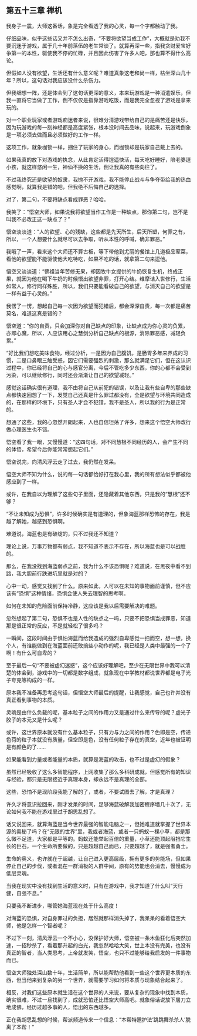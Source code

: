 ## 第五十三章 禅机

我身子一震，大师这番话，象是完全看透了我的心灵，每一个字都触动了我。

仔细品味，似乎这些话又并不怎么出奇，“不要将欲望当成工作”，大概就是劝我不要沉迷于游戏，属于几十年前落伍的老生常谈了。就算再深一些，指我贪财爱宝好争第一的本性，驱使我不停的忙碌，并且因此伤害了许多人吧，那也算不得什么高论。

但假如人没有欲望，生活还有什么意义呢？难道真象这老和尚一样，枯坐深山几十年？所以，这句话对我应该没什么杀伤力。

但我细想一阵，还是体会到了这句话更深的意义，本来玩游戏是一种消遣娱乐，但我一直将它当做了工作，倒不仅仅是指靠游戏吃饭，而是我完全忽视了游戏是拿来玩的。

对一个职业玩家或者游戏痴迷者来说，很难分清游戏带给自己的是痛苦还是快乐，因为玩游戏的每一刻神经都是高度紧张，根本没时间去品味，说起来，玩游戏倒象是一项必须去做而且必须做好的工作一样。

这项工作，就象枷锁一样，捆住了玩家的身心，而枷锁却是玩家自己戴上去的。

如果我真的放下对游戏的执念，从此肯定活得逍遥快活，每天吃好睡好，陪老婆逗小孩，就这样悠闲一生，神仙不换的生活，倒让我真的有些向往了。

不过我终究还是欲望的奴隶，我抛不开游戏，我不能停止战斗与争夺带给我的热血感觉啊，就算我是错的吧，但我绝不后悔自己的选择。

对了，第二句，不要将缺点看成罪恶？哈哈。

我笑了：“悟空大师，如果说我将欲望当作工作是一种缺点，那你第二句，岂不是叫我不必改正这一缺点了？”

悟空淡淡道：“人的欲望、心的残缺，这些都是先天所生，后天所塑，何罪之有，所以，一个人想要什么就尽可以去争取，听从本性的呼喊，确非罪恶。”

我哦了一声，看来这个大师还不算古板，等下带他到尤丽的餐馆上几道极品荤菜，看他的欲望能不能驱使他大吃特吃，如果不吃的话，就拿第二句来逗他。

悟空又淡淡道：“佛祖当年苦修无果，却因牧牛女提供的牛奶恢复生机，终成正果，就因为他在喝下牛奶的时候悟出欲望非罪，打开心结。维摩诘入世修行，生活如常人，修行同样殊胜，所以，我们只要能看破自己的欲望，与消灭自己的欲望是一样有益于心灵的。”

我愣了一愣，想起自己每一次因为欲望而犯错后，都会深深自责，每一次都是痛苦莫名，难道这真是错的？

悟空道：“你的自责，只会加深你对自己缺点的印象，让缺点成为你心灵的负累，亦即心魔，所以，人应该用心之慧剑分析自己缺点的根源，消除罪恶感，减轻负累。”

“好比我们想吃美味食物，经过分析，一是因为自己腹饥，是肠胃多年来养成的习惯，二是口鼻眼三触受惑，因它们需要强烈的刺激，那么就满足它们，但在这认识过程中，你已经将自己的心与感官分离，今后不管吃多少东西，你的心都不会受到污染，可以继续修行，同时还会渐渐让自己的欲望减轻。”

感觉这话确实很有道理，我不由将自己从前犯的错误，以及让我有些自卑的那些缺点都快速回想了一下，发觉自己还真是什么罪过都没有，全是欲望与环境共同造成的，在那样的环境下，只有圣人才会不犯错，我不是圣人，所以我的行为是正常的。

想通了这些，我的心忽然开朗起来，人也自信坦荡了许多，想来这个悟空大师改行做心理医生也不错。

悟空看了我一眼，又慢慢道：“这四句话，对不同慧根不同经历的人，会产生不同的体悟，希望今后你能常常想起它们。”

悟空说完，向清风浮云走了过去，我仍然在发呆。

悟空大师不知为什么，说的每一句话都恰好打在我心里，我的所有想法似乎都被他感应到了一样。

或许，在我自以为理解了这些句子里面，还隐藏着其他东西，只是我的“慧根”还不够？

“不让未知成为恐惧”，许多时候确实是有道理的，但象海蓝那样恐怖的存在，我是越了解她，越感到恐惧啊。

难道说，海蓝也是有破绽的，只不过我还不知道？

理论上说，万事万物都有弱点，我不知道不表示不存在，所以海蓝也是可以战胜的。

那么，在我没找到海蓝弱点之前，我为什么不该恐惧呢？难道说，在黑夜中看不到路，我大胆前行跌进坑里就是对的？

心中一动，感觉又找到了什么。原来如此，人可以在未知的事物面前谨慎，但不应该有“恐惧”这种情绪，恐惧会使人失去理智的思考啊。

如何在未知的危险面前保持冷静，这应该是我以后需要解决的难题。

忽然想起了第二句，恐惧不也是人性的缺点之一吗，只要不把恐惧当成罪恶，知道那是很正常的反应，不是就轻松了很多吗？

一瞬间，这段时间由于惧怕海蓝而给我造成的强烈自卑感觉一扫而空，想一想，换个人，有谁能做到在海蓝面前还敢搞些小动作的呢，我已经是人类中最强的一个了啊！有什么可自卑的？

至于最后一句“不要被虚幻迷惑”，这个应该好理解吧，至少在无限世界中我可以清楚的体会到，游戏中的一切都是数字组成，就象现在中学教材都说世界都是电子光子夸克等构成的一样。

原本我不准备再思考这句话，但悟空大师最后的提醒，让我感觉，自己也许并没有真正看到事物的本质。

灵魂是由什么负载的呢，基本粒子之间的作用力又是通过什么来传导的呢？虚光子胶子的本元又是什么呢？

或许，这世界原本就没有什么基本粒子，只有力与力之间的作用？色即是空，传递色荷的粒子本就没有质量，但空即是色，没有任何粒子存在的真空，近年也被证明是有颜色的了……

如果能看到力量或者能量的本质，就算是海蓝的攻击，也不过是虚幻的假象？

虽然已经吸收了这么多智能程序，上网收集了那么多科研成就，但感觉所有的知识与经验，都只是无限接近于真理本身，却永远不是真理的全部。

这些，恐怕不是现阶段我能了解的了，或者，不要试图去了解，才是真理？

许久才将意识拉回来，刚才发呆的时间，足够海蓝破解我加密程序墙几十次了，无论如何我不能在游戏里过于胡思乱想了。

话又说回来，就算海蓝是当今世界最强的智能电脑之一，但她难道就掌握了世界本源的奥秘了吗？在“无限的世界”里，我或者海蓝，或者一只蚂蚁一棵小草，都是那么微不足道，大家都是平等的。蚂蚁还能举起百倍的重量，小草还能顶起阻挡它生长的巨石，一个生命所要做的，只是超越自己而已，只要超越了，就是强者勇士。

生命的奥义，也许就在于超越，让自己进入更高层级，拥有更多的势能场，但如果停止自己的步伐，或者混在一群消极的人群中间，原有的势能也会消去，慢慢成为低层灵魂。

当我在现实中没有找到生活的意义时，只有在游戏中，我才知道了什么叫“天行健，自强不息。”

只要我不断进步，哪管她海蓝现在处于什么高度！

对海蓝的恐惧，对自身罪过的负担，居然就那样消失掉了，我呆呆的看着悟空大师，他是怎样一个智者呢？

不过下一刻，清风浮云一个不小心，没保护好大师，悟空被一条木鱼狂化后突然加速，一招秒杀了，看着那升起的白光，我忽然哈哈大笑，世上本没有完美，也没有真正的智者，当人类思考，上帝就发笑，悟空，也只不过能够给我启发的一件事物而已。

悟空大师独处深山数十年，生活简单，所以能帮助他看到一些这个世界更本质的东西，但当他来到复杂的另一个世界，就需要学习如何将本质与现象结合起来了。

相反，对我们这些原本就生活在这个世界的人来说，要从复杂的现象中找到本质，确实很难，不过一旦找到了，成就恐怕还比悟空大师高吧。就象俗话说放下屠刀立地成佛，经历过越多事的人，悟出的东西越多。

正在我胡思乱想的时候，帮派频道传来一个信息：“本帮特邀护法‘跳跳舞杀杀人’脱离了本帮！”

